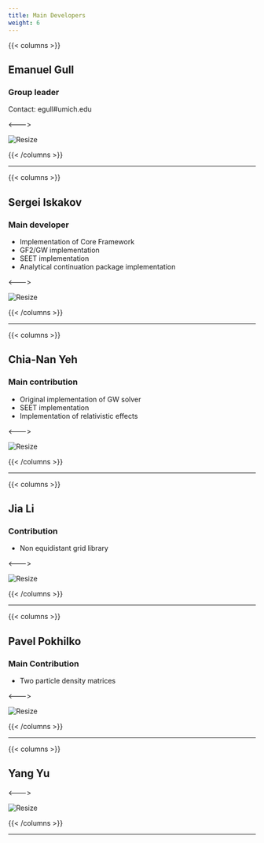 ```yaml
---
title: Main Developers
weight: 6
---
```


{{< columns >}}


## Emanuel Gull

### Group leader

Contact: egull#umich.edu

<--->

![Resize](/headshots/egull.jpg?width=150px)

{{< /columns >}}

***

{{< columns >}}

## Sergei Iskakov

### Main developer

   - Implementation of Core Framework
   - GF2/GW implementation
   - SEET implementation
   - Analytical continuation package implementation

<--->

![Resize](/headshots/siskakov.jpg?width=150px)

{{< /columns >}}

***

{{< columns >}}

## Chia-Nan Yeh

### Main contribution
   - Original implementation of GW solver
   - SEET implementation
   - Implementation of relativistic effects

<--->

![Resize](/headshots/cnyeh.jpg?width=150px)

{{< /columns >}}

***

{{< columns >}}

## Jia Li

### Contribution

   - Non equidistant grid library

<--->

![Resize](/headshots/jli.jpg?width=150px)

{{< /columns >}}

***

{{< columns >}}

## Pavel Pokhilko

### Main Contribution

   - Two particle density matrices

<--->

![Resize](/headshots/pokhilko.jpg?width=150px)

{{< /columns >}}

***


{{< columns >}}

## Yang Yu


<--->

![Resize](/headshots/umyangyu.jpg?width=150px)

{{< /columns >}}

***
